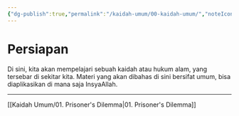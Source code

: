 ```yaml
---
{"dg-publish":true,"permalink":"/kaidah-umum/00-kaidah-umum/","noteIcon":"","created":"2025-10-16T12:25:29.005+07:00","updated":"2025-10-18T14:26:32.415+07:00"}
---
```


# Persiapan
Di sini, kita akan mempelajari sebuah kaidah atau hukum alam, yang tersebar di sekitar kita. Materi yang akan dibahas di sini bersifat umum, bisa diaplikasikan di mana saja InsyaAllah.
___
[[Kaidah Umum/01. Prisoner's Dilemma\|01. Prisoner's Dilemma]]